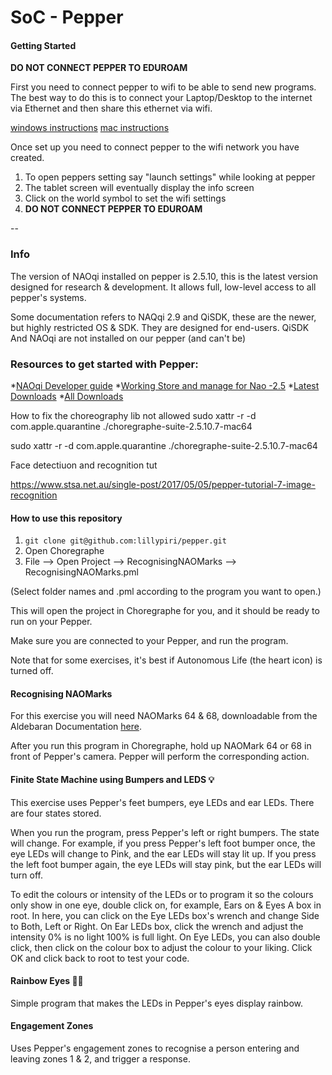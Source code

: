 # SoC - Pepper

#### Getting Started
**DO NOT CONNECT PEPPER TO EDUROAM**

First you need to connect pepper to wifi to be able to send new programs. 
The best way to do this is to connect your Laptop/Desktop to the internet via Ethernet and then share this ethernet via wifi. 

[windows instructions](https://support.microsoft.com/en-us/windows/use-your-windows-pc-as-a-mobile-hotspot-c89b0fad-72d5-41e8-f7ea-406ad9036b85)
[mac instructions](https://support.apple.com/en-gb/guide/mac-help/mchlp1540/mac)

Once set up you need to connect pepper to the wifi network you have created.
1. To open peppers setting say "launch settings" while looking at pepper
2. The tablet screen will eventually display the info screen
3. Click on the world symbol to set the wifi settings
4. **DO NOT CONNECT PEPPER TO EDUROAM**

--
### Info
The version of NAOqi installed on pepper is 2.5.10, this is the latest version designed for research & development. It allows full, low-level access to all pepper's systems. 

Some documentation refers to NAQqi 2.9 and QiSDK, these are the newer, but highly restricted OS & SDK. They are designed for end-users. QiSDK And NAOqi are not installed on our pepper (and can't be)

### Resources to get started with Pepper:

*[NAOqi Developer guide](http://doc.aldebaran.com/2-5/index_dev_guide.html)
*[Working Store and manage for Nao -2.5](https://cloud.aldebaran-robotics.com/application/dialog_meta/)
*[Latest Downloads](https://www.softbankrobotics.com/emea/en/support/pepper-naoqi-2-9/downloads-softwares)
*[All Downloads](https://www.softbankrobotics.com/emea/en/support/pepper-naoqi-2-9/downloads-softwares/former-versions?os=47&category=108 )

 

 

 

How to fix the choreography lib not allowed sudo xattr -r -d com.apple.quarantine ./choregraphe-suite-2.5.10.7-mac64 

sudo xattr -r -d com.apple.quarantine ./choregraphe-suite-2.5.10.7-mac64 

 

 

Face detectiuon and recognition tut  

https://www.stsa.net.au/single-post/2017/05/05/pepper-tutorial-7-image-recognition 



#### How to use this repository

1. `git clone git@github.com:lillypiri/pepper.git`
2. Open Choregraphe
3. File --> Open Project --> RecognisingNAOMarks --> RecognisingNAOMarks.pml

(Select folder names and .pml according to the program you want to open.)

This will open the project in Choregraphe for you, and it should be ready to run on your Pepper.

Make sure you are connected to your Pepper, and run the program.

Note that for some exercises, it's best if Autonomous Life (the heart icon) is turned off.


#### Recognising NAOMarks

For this exercise you will need NAOMarks 64 & 68, downloadable from the Aldebaran Documentation [here](http://doc.aldebaran.com/2-1/_downloads/NAOmark.pdf).

After you run this program in Choregraphe, hold up NAOMark 64 or 68 in front of Pepper's camera. Pepper will perform the corresponding action.


#### Finite State Machine using Bumpers and LEDS 💡

This exercise uses Pepper's feet bumpers, eye LEDs and ear LEDs. There are four states stored.

When you run the program, press Pepper's left or right bumpers. The state will change. For example, if you press Pepper's left foot bumper once, the eye LEDs will change to Pink, and the ear LEDs will stay lit up. If you press the left foot bumper again, the eye LEDs will stay pink, but the ear LEDs will turn off.

To edit the colours or intensity of the LEDs or to program it so the colours only show in one eye, double click on, for example, Ears on & Eyes A box in root. In here, you can click on the Eye LEDs box's wrench and change Side to Both, Left or Right. On Ear LEDs box, click the wrench and adjust the intensity 0% is no light 100% is full light. On Eye LEDs, you can also double click, then click on the colour box to adjust the colour to your liking. Click OK and click back to root to test your code.


#### Rainbow Eyes 🌈👀

Simple program that makes the LEDs in Pepper's eyes display rainbow.


#### Engagement Zones

Uses Pepper's engagement zones to recognise a person entering and leaving zones 1 & 2, and trigger a response.

